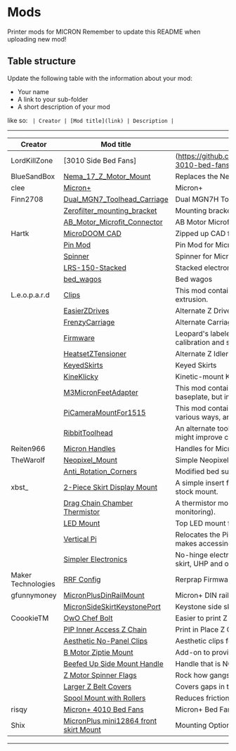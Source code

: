 # Mods

Printer mods for MICRON
Remember to update this README when uploading new mod!

## Table structure

Update the following table with the information about your mod:
- Your name
- A link to your sub-folder
- A short description of your mod

like so:
`
| Creator | [Mod title](link) | Description |`

---

| Creator | Mod title | Description |
| --- | --- | --- |
|LordKillZone|[3010 Side Bed Fans]|(https://github.com/printersforants/Micron/tree/main/Mods/LordKillZone/micron-3010-bed-fans) | Double 3010 side mounted fans to heat chamber much faster
|BlueSandBox|[Nema_17_Z_Motor_Mount](https://github.com/printersforants/Micron/tree/main/Mods/BlueSandBox/Nema_17_Z_Motor_Mount) | Replaces the Nema14s with Nema17s
|clee|[Micron+](https://github.com/printersforants/Micron/tree/main/Mods/clee) | Micron+
|Finn2708|[Dual_MGN7_Toolhead_Carriage](https://github.com/printersforants/Micron/tree/main/Mods/Finn2708/Dual_MGN7_Toolhead_Carriage) | Dual MGN7H Toolhead Carriage 
||[Zerofilter_mounting_bracket](https://github.com/printersforants/Micron/tree/main/Mods/Finn2708/Zerofilter_mounting_bracket) | Mounting bracket for Zerofilter 
||[AB_Motor_Microfit_Connector](https://github.com/printersforants/Micron/tree/main/Mods/Finn2708/AB_Motor_Microfit_Connector) | AB Motor Microfit Connector
|Hartk|[MicroDOOM CAD](https://github.com/printersforants/Micron/tree/main/Mods/Hartk) | Zipped up CAD for MicroDOOM.
||[Pin Mod](https://github.com/printersforants/Micron/tree/main/Mods/Hartk/Pin_Mod/) | Pin Mod for Micron.
||[Spinner](https://github.com/printersforants/Micron/tree/main/Mods/Hartk/Spinner) | Spinner for Micron A/B drives.
||[LRS-150-Stacked](https://github.com/printersforants/Micron/tree/main/Mods/Hartk/LRS-150-Stacked) | Stacked electronics for LRS-150 PSU and octopus.
||[bed_wagos](https://github.com/printersforants/Micron/tree/main/Mods/Hartk/bed_wagos) | Bed wagos
|L.e.o.p.a.r.d|[Clips](https://github.com/printersforants/Micron/tree/main/Mods/L.e.o.p.a.r.d/Clips) | This mod contains various clips for mounting things onto 1515 and 2020 extrusion.
||[EasierZDrives](https://github.com/printersforants/Micron/tree/main/Mods/L.e.o.p.a.r.d/EasierZDrives) |  Alternate Z Drives
||[FrenzyCarriage](https://github.com/printersforants/Micron/tree/main/Mods/L.e.o.p.a.r.d/FrenzyCarriage) | Alternate Carriage for Micron and other 1515 MGN9C machines.
||[Firmware](https://github.com/printersforants/Micron/tree/main/Mods/L.e.o.p.a.r.d/Firmware) | Leopard's labeled wiring photos/examples, and mainsail config (with auto-z-calibration and sensorless X/Y)
||[HeatsetZTensioner](https://github.com/printersforants/Micron/tree/main/Mods/L.e.o.p.a.r.d/HeatsetZTensioner) | Alternate Z Idler that can utilize a heatset
||[KeyedSkirts](https://github.com/printersforants/Micron/tree/main/Mods/L.e.o.p.a.r.d/KeyedSkirts) | Keyed Skirts
||[KineKlicky](https://github.com/printersforants/Micron/tree/main/Mods/L.e.o.p.a.r.d/KineKlicky) | Kinetic-mount Klicky, useful if you're having some issues with your klicky
||[M3MicronFeetAdapter](https://github.com/printersforants/Micron/tree/main/Mods/L.e.o.p.a.r.d/M3MicronFeetAdapter) | This mod contains a hex-nut-adapter that allows you to use the standard z-drive baseplate, but install something with an M3 screw (e.g. V0 feet).
||[PiCameraMountFor1515](https://github.com/printersforants/Micron/tree/main/Mods/L.e.o.p.a.r.d/PiCameraMountFor1515) | This mod contains a mount compatible with a standard Pi camera. It articulates in various ways, and is mountable in various directions.
||[RibbitToolhead](https://github.com/printersforants/Micron/tree/main/Mods/L.e.o.p.a.r.d/RibbitToolhead) | An alternate toolhead which puts the part cooling fans on external "legs", which might improve cooling and possibly give more 'x' clearance for your gantry.
|Reiten966|[Micron Handles](https://github.com/printersforants/Micron/tree/main/Mods/Reiten966/Micron_Handles) | Handles for Micron
|TheWarolf|[Neopixel_Mount](https://github.com/printersforants/Micron/tree/main/Mods/TheWarolf/UglyNeopixelMount) | Simple Neopixel strip mount for 1515 extrusions
||[Anti_Rotation_Corners](https://github.com/printersforants/Micron/tree/main/Mods/TheWarolf/AntiRotationCorners) | Modified bed support extrusion corner pieces 
| xbst_ | [2-Piece Skirt Display Mount](./xbst_/2_Piece_Skirt_Display_Mount) | A simple insert for the middle hex of the front skirts to mount a display using the stock mount. |
|| [Drag Chain Chamber Thermistor](./xbst_/Dragchain_Thermistor) | A thermistor mount on the drag chain guide (for chamber temperature monitoring). |
|| [LED Mount](./xbst_/LED_Mount) | Top LED mount for PCB LED strips with M3 holes. |
|| [Vertical Pi](./xbst_/Vertical_Pi) | Relocates the Pi, eliminating the risk of the bottom panel shorting the pins, and makes accessing GPIO easier. Also adds a second latch for the hinge. |
|| [Simpler Electronics](./xbst_/Simpler_Electronics) | No-hinge electronics mounts for the UHP PSU, BTT Octopus & Pi. Pi Mounts to a skirt, UHP and octopus are stacked. |
|Maker Technologies|[RRF Config](https://github.com/printersforants/Micron/tree/main/Mods/Maker%20Technologies/RRF%20Firmware) | Rerprap Firmware Config for use with Duet Web Control
|gfunnymoney|[MicronPlusDinRailMount](https://github.com/PrintersForAnts/Micron/tree/main/Mods/gfunnymoney/MicronPlusDinRailMount) | Micron+ DIN rail mount
||[MicronSideSkirtKeystonePort](https://github.com/PrintersForAnts/Micron/tree/main/Mods/gfunnymoney/MicronSideSkirtKeystonePort) | Keystone side skirt Micron 120.
|CoookieTM|[OwO Chef Bolt](https://github.com/PrintersForAnts/Micron/tree/main/Mods/CoookieTM/OwO%20chef%20bolt) | Easier to print Z endstop housing
||[PIP Inner Access Z Chain](https://github.com/PrintersForAnts/Micron/tree/main/Mods/CoookieTM/PIP%20inner%20access%20z%20chain) | Print in Place Z Chain
||[Aesthetic No-Panel Clips](https://github.com/PrintersForAnts/Micron/tree/main/Mods/CoookieTM/aesthetic%20panel%20clips) | Aesthetic clips for use with NO panels
||[B Motor Ziptie Mount](https://github.com/PrintersForAnts/Micron/tree/main/Mods/CoookieTM/b%20motor%20tail%20mount) | Add-on to provide a ziptie mounting point
||[Beefed Up Side Mount Handle](https://github.com/PrintersForAnts/Micron/tree/main/Mods/CoookieTM/beefy%20handle) | Handle that is NOT compatible with panels
||[Z Motor Spinner Flags](https://github.com/PrintersForAnts/Micron/tree/main/Mods/CoookieTM/fixed%20spinner) | Rock how gangster your micron is
||[Larger Z Belt Covers](https://github.com/PrintersForAnts/Micron/tree/main/Mods/CoookieTM/larger%20z%20belt%20covers) | Covers gaps in the bottom panel
||[Spool Mount with Rollers](https://github.com/PrintersForAnts/Micron/tree/main/Mods/CoookieTM/rolling%20spool%20mount) | Reduces friction for spools
|risqy|[Micron+ 4010 Bed Fans](https://github.com/printersforants/Micron/tree/main/Mods/risqy/Micron-Plus-Bed-Fans) | Micron+ Bed Fan Mount for 2x 4010 Blower
|Shix|[MicronPlus mini12864 front skirt Mount](https://github.com/PrintersForAnts/Micron/tree/main/Mods/Shix/MicronPlus%20mini12864%20front%20skirt%20mount) | Mounting Options for the mini12864 for the front skirt of the Micron+
---
